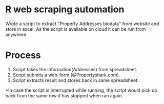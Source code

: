 # R web scraping automation
Wrote a script to extract "Property Addresses biodata" from website and store in excel. As the script is available on cloud it can be run from anywhere.

# Process
1. Script takes the information(Addresses) from spreadsheet.
2. Script submits a web-form (@Propertyshark.com).
3. Script extracts result and stores back in same spreadsheet.



*In case the script is interrupted while running, the script would pick up back from the same row it has stopped when ran again.
